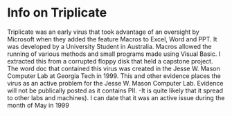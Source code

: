 # Info on Triplicate

Triplicate was an early virus that took advantage of an oversight by Microsoft when they added the feature Macros to Excel, Word and PPT. It was developed by a University Student in Australia. Macros allowed the running of various methods and small programs made using Visual Basic.  I extracted this from a corrupted floppy disk that held a capstone project.  The word doc that contained this virus was created in the Jesse W. Mason Computer Lab at Georgia Tech in 1999. This and other evidence places the virus as an active problem for the Jesse W. Mason Computer Lab. Evidence will not be publically posted as it contains PII. 
-It is quite likely that it spread to other labs and machines). I can date that it was an active issue during the month of May in 1999
